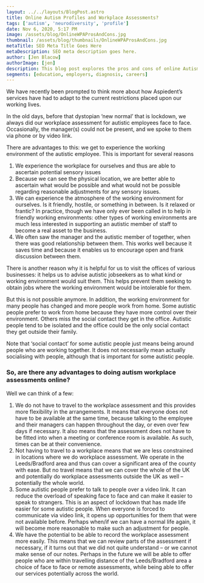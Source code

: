 ```yaml
---
layout: ../../layouts/BlogPost.astro
title: Online Autism Profiles and Workplace Assessments?
tags: ['autism', 'neurodiversity', 'profile']
date: Nov 6, 2020, 5:17 PM
image: /assets/blog/OnlineWPAProsAndCons.jpg
thumbnail: /assets/blog/thumbnails/OnlineWPAProsAndCons.jpg
metaTitle: SEO Meta Title Goes Here
metaDescription: SEO meta description goes here.
author: [Jen Blacow]
authorImage: [jen]
description: This blog post explores the pros and cons of online Autism Profiles and Workplace Assessments. There are benefits and disadvantages to doing an online Autism Profile or Workplace Assessment. 
segments: [education, employers, diagnosis, careers]
---
```

We have recently been prompted to think more about how Aspiedent’s services have had to adapt to the current restrictions placed upon our working lives.

In the old days, before that dystopian ‘new normal’ that is lockdown, we always did our workplace assessment for autistic employees face to face. Occasionally, the manager(s) could not be present, and we spoke to them via phone or by video link.

There are advantages to this: we get to experience the working environment of the autistic employee. This is important for several reasons
1. We experience the workplace for ourselves and thus are able to ascertain potential sensory issues
2. Because we can see the physical location, we are better able to ascertain what would be possible and what would not be possible regarding reasonable adjustments for any sensory issues.
3. We can experience the atmosphere of the working environment for ourselves. Is it friendly, hostile, or something in between. Is it relaxed or frantic? In practice, though we have only ever been called in to help in friendly working environments: other types of working environments are much less interested in supporting an autistic member of staff to become a real asset to the business.
4. We often saw the manager and the autistic member of together, when there was good relationship between them. This works well because it saves time and because it enables us to encourage open and frank discussion between them.

There is another reason why it is helpful for us to visit the offices of various businesses: it helps us to advise autistic jobseekers as to what kind or working environment would suit them. This helps prevent them seeking to obtain jobs where the working environment would be intolerable for them.

But this is not possible anymore. In addition, the working environment for many people has changed and more people work from home. Some autistic people prefer to work from home because they have more control over their environment. Others miss the social contact they get in the office. Autistic people tend to be isolated and the office could be the only social contact they get outside their family.

Note that ‘social contact’ for some autistic people just means being around people who are working together. It does not necessarily mean actually socialising with people, although that is important for some autistic people.

### **So, are there any advantages to doing autism workplace assessments online?**
Well we can think of a few:
1. We do not have to travel to the workplace assessment and this provides more flexibility in the arrangements. It means that everyone does not have to be available at the same time, because talking to the employee and their managers can happen throughout the day, or even over few days if necessary. It also means that the assessment does not have to be fitted into when a meeting or conference room is available. As such, times can be at their convenience.
2. Not having to travel to a workplace means that we are less constrained in locations where we do workplace assessment. We operate in the Leeds/Bradford area and thus can cover a significant area of the county with ease. But no travel means that we can cover the whole of the UK and potentially do workplace assessments outside the UK as well – potentially the whole world.
3. Some autistic people prefer to talk to people over a video link. It can reduce the overload of speaking face to face and can make it easier to speak to strangers. This is an aspect of lockdown that has made life easier for some autistic people. When everyone is forced to communicate via video link, it opens up opportunities for them that were not available before. Perhaps when/if we can have a normal life again, it will become more reasonable to make such an adjustment for people.
4. We have the potential to be able to record the workplace assessment more easily. This means that we can review parts of the assessment if necessary, if it turns out that we did not quite understand – or we cannot make sense of our notes.
Perhaps in the future we will be able to offer people who are within travelling distance of the Leeds/Bradford area a choice of face to face or remote assessments, while being able to offer our services potentially across the world.